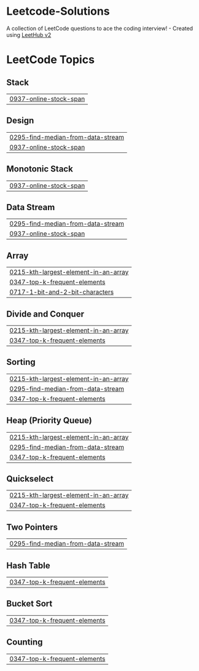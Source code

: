 # Leetcode-Solutions
A collection of LeetCode questions to ace the coding interview! - Created using [LeetHub v2](https://github.com/arunbhardwaj/LeetHub-2.0)

<!---LeetCode Topics Start-->
# LeetCode Topics
## Stack
|  |
| ------- |
| [0937-online-stock-span](https://github.com/Bala-page/Leetcode-Solutions/tree/master/0937-online-stock-span) |
## Design
|  |
| ------- |
| [0295-find-median-from-data-stream](https://github.com/Bala-page/Leetcode-Solutions/tree/master/0295-find-median-from-data-stream) |
| [0937-online-stock-span](https://github.com/Bala-page/Leetcode-Solutions/tree/master/0937-online-stock-span) |
## Monotonic Stack
|  |
| ------- |
| [0937-online-stock-span](https://github.com/Bala-page/Leetcode-Solutions/tree/master/0937-online-stock-span) |
## Data Stream
|  |
| ------- |
| [0295-find-median-from-data-stream](https://github.com/Bala-page/Leetcode-Solutions/tree/master/0295-find-median-from-data-stream) |
| [0937-online-stock-span](https://github.com/Bala-page/Leetcode-Solutions/tree/master/0937-online-stock-span) |
## Array
|  |
| ------- |
| [0215-kth-largest-element-in-an-array](https://github.com/Bala-page/Leetcode-Solutions/tree/master/0215-kth-largest-element-in-an-array) |
| [0347-top-k-frequent-elements](https://github.com/Bala-page/Leetcode-Solutions/tree/master/0347-top-k-frequent-elements) |
| [0717-1-bit-and-2-bit-characters](https://github.com/Bala-page/Leetcode-Solutions/tree/master/0717-1-bit-and-2-bit-characters) |
## Divide and Conquer
|  |
| ------- |
| [0215-kth-largest-element-in-an-array](https://github.com/Bala-page/Leetcode-Solutions/tree/master/0215-kth-largest-element-in-an-array) |
| [0347-top-k-frequent-elements](https://github.com/Bala-page/Leetcode-Solutions/tree/master/0347-top-k-frequent-elements) |
## Sorting
|  |
| ------- |
| [0215-kth-largest-element-in-an-array](https://github.com/Bala-page/Leetcode-Solutions/tree/master/0215-kth-largest-element-in-an-array) |
| [0295-find-median-from-data-stream](https://github.com/Bala-page/Leetcode-Solutions/tree/master/0295-find-median-from-data-stream) |
| [0347-top-k-frequent-elements](https://github.com/Bala-page/Leetcode-Solutions/tree/master/0347-top-k-frequent-elements) |
## Heap (Priority Queue)
|  |
| ------- |
| [0215-kth-largest-element-in-an-array](https://github.com/Bala-page/Leetcode-Solutions/tree/master/0215-kth-largest-element-in-an-array) |
| [0295-find-median-from-data-stream](https://github.com/Bala-page/Leetcode-Solutions/tree/master/0295-find-median-from-data-stream) |
| [0347-top-k-frequent-elements](https://github.com/Bala-page/Leetcode-Solutions/tree/master/0347-top-k-frequent-elements) |
## Quickselect
|  |
| ------- |
| [0215-kth-largest-element-in-an-array](https://github.com/Bala-page/Leetcode-Solutions/tree/master/0215-kth-largest-element-in-an-array) |
| [0347-top-k-frequent-elements](https://github.com/Bala-page/Leetcode-Solutions/tree/master/0347-top-k-frequent-elements) |
## Two Pointers
|  |
| ------- |
| [0295-find-median-from-data-stream](https://github.com/Bala-page/Leetcode-Solutions/tree/master/0295-find-median-from-data-stream) |
## Hash Table
|  |
| ------- |
| [0347-top-k-frequent-elements](https://github.com/Bala-page/Leetcode-Solutions/tree/master/0347-top-k-frequent-elements) |
## Bucket Sort
|  |
| ------- |
| [0347-top-k-frequent-elements](https://github.com/Bala-page/Leetcode-Solutions/tree/master/0347-top-k-frequent-elements) |
## Counting
|  |
| ------- |
| [0347-top-k-frequent-elements](https://github.com/Bala-page/Leetcode-Solutions/tree/master/0347-top-k-frequent-elements) |
<!---LeetCode Topics End-->